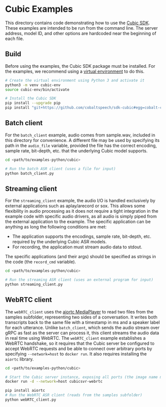 # Cubic Examples
This directory contains code demonstrating how to use the [Cubic SDK](https://docs.cobaltspeech.com/asr/sdk-cubic/). 
These examples are intended to be run from the command line. The server address, model ID, and other options are hardcoded 
near the beginning of each file.  

## Build
Before using the examples, the Cubic SDK package must be installed. For the examples, we recommend using a 
[virtual environment](https://docs.python.org/3/tutorial/venv.html) to do this.

```bash
# Create the virtual environment using Python 3 and activate it
python3 -m venv cubic-env
source cubic-env/bin/activate

# Install the Cubic SDK
pip install --upgrade pip
pip install "git+https://github.com/cobaltspeech/sdk-cubic#egg=cobalt-cubic&subdirectory=grpc/py-cubic"
```

## Batch client

For the `batch_client` example, audio comes from sample.wav, included in this directory for convenience. A different
file may be used by specifying its path in the `audio_file` variable, provided the file has the correct encoding,
sample rate, bit-depth, etc. that the underlying Cubic model supports.

```bash
cd <path/to/examples-python/cubic>

# Run the batch ASR client (uses a file for input)
python batch_client.py

```

## Streaming client
For the `streaming_client` example, the audio I/O is handled exclusively by external applications such as aplay/arecord or sox. 
This allows some flexibility in audio processing as it does not require a tight integration in the example code with specific audio drivers, 
as all audio is simply piped from the external application to the example. 
The specific application can be anything as long the following conditions are met:

* The application supports the encodings, sample rate, bit-depth, etc. required by the underlying Cubic ASR models.
* For recording, the application must stream audio data to stdout.

The specific applications (and their args) should be specified as strings in the code (the `record_cmd` variable).

```bash
cd <path/to/examples-python/cubic>

# Run the streaming ASR client (uses an external program for input)
python streaming_client.py
```

## WebRTC client
The `webRTC_client` uses the [aiortc MediaPlayer](https://aiortc.readthedocs.io/en/latest/helpers.html#media-sources) to read two files 
from the samples subfolder, representing two sides of a conversation.  It writes both transcripts back to the same file with a timestamp in ms 
and a speaker label for each utterance. Unlike `batch_client`, which sends the audio stream over gRPC as fast as the server can process it, 
this client streams the audio data in real time using WebRTC. The `webRTC_client` example establishes a WebRTC handshake, so it requires 
that the Cubic server be configured to accept WebRTC requests and be able to connect over arbitrary ports by specifying `--network=host` 
to `docker run`.  It also requires installing the `aiortc` library.

```bash
cd <path/to/examples-python/cubic>

# Start the Cubic server instance, exposing all ports (the image name may vary)
docker run -d --network=host cubicsvr-webrtc

pip install aiortc
# Run the WebRTC ASR client (reads from the samples subfolder)
python webRTC_client.py
```